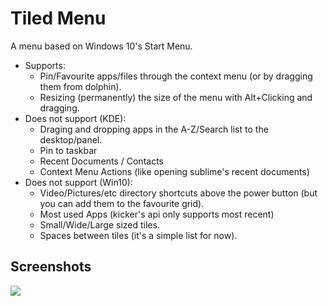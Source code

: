 # Tiled Menu

A menu based on Windows 10's Start Menu.

* Supports:
    * Pin/Favourite apps/files through the context menu (or by dragging them from dolphin).
    * Resizing (permanently) the size of the menu with Alt+Clicking and dragging.
* Does not support (KDE):
    * Draging and dropping apps in the A-Z/Search list to the desktop/panel.
    * Pin to taskbar
    * Recent Documents / Contacts
    * Context Menu Actions (like opening sublime's recent documents)
* Does not support (Win10):
    * Video/Pictures/etc directory shortcuts above the power button (but you can add them to the favourite grid).
    * Most used Apps (kicker's api only supports most recent)
    * Small/Wide/Large sized tiles. 
    * Spaces between tiles (it's a simple list for now).

## Screenshots

![](https://i.imgur.com/CFBEkIh.jpg)

